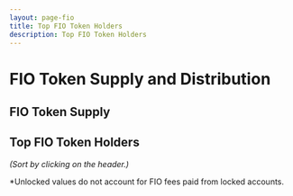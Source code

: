 ```yaml
---
layout: page-fio
title: Top FIO Token Holders
description: Top FIO Token Holders
---
```


# FIO Token Supply and Distribution

## FIO Token Supply

<div id="supply_table"> </div>

## Top FIO Token Holders

*(Sort by clicking on the header.)*

<div id="holders_table"> 
</div>

*Unlocked values do not account for FIO fees paid from locked accounts.

<script>

  var totalSupply, totalCirc, totalLocked, totalBalance, unlockedBalance, lockAmount, type, type2inhibit, unlockFraction, votableTokensFraction;


  // Get some initial date and unlock fraction data:

  function datediff(first, second) {
    // Take the difference between the dates and divide by milliseconds per day.
    // Round to nearest whole number to deal with DST.
    return Math.round((second-first)/(1000*60*60*24));
  }

  var date = new Date();
  //console.log('date: ', date)
  var dt = date.getTime();  // Current date in milliseconds since 1970
  //console.log('dt: ', dt)

  var dateGenesis = new Date( "March 30, 2020 12:09:00" );
  //console.log('dateGenesis: ', dateGenesis)
  var dt2 = dateGenesis.getTime();  // Date of Genesis block in milliseconds since 1970
  //console.log('dt2: ', dt2)

  var daysSinceGenesis = datediff(dt2, dt)
  //console.log("daysSinceGenesis: ", daysSinceGenesis);

  if (daysSinceGenesis<90) {
    unlockFraction = 0
  } else if (daysSinceGenesis<270) {
    unlockFraction = .06
  } else if (daysSinceGenesis<450) {
    unlockFraction = .248
  } else if (daysSinceGenesis<630) {
    unlockFraction = .436
  } else if (daysSinceGenesis<810) {
    unlockFraction = .624
  } else if (daysSinceGenesis<990) {
    unlockFraction = .812
  } else {unlockFraction = 1};


  // Create the supply table:

  $('#supply_table').append('<table class="table"></table>');
  var supplyTable = $('#supply_table').children();
  supplyTable.append('<tr><th>Statistic</th><th>Description</th><th>Value</th></th></tr>' );

  $.get("https://fioprotocol.io/supply", function(data, status){
    totalSupply = Math.trunc(parseFloat(data));
    supplyTable.append('<tr><td>Total supply</td><td>All tokens that were ever minted. Maximum token supply is capped at 1,000,000,000 FIO.</td><td> ' + totalSupply.toLocaleString() + '</td></tr>');  
  })
  .then(function() {
    return $.get("https://fioprotocol.io/circulating", function(data, status){
      totalCirc = Math.trunc(parseFloat(data));
      supplyTable.append('<tr><td>Circulating supply</td><td>Total supply less locked tokens.</td><td> ' + totalCirc.toLocaleString() + '</td></tr>');
    });
  })
  .then(function() {
    return $.get("https://fioprotocol.io/locked", function(data, status){
      totalLocked = Math.trunc(parseFloat(data));
      supplyTable.append('<tr><td>Locked tokens</td><td>Tokens which are locked and cannot be transferred.</td><td> ' + totalLocked.toLocaleString() + '</td></tr>');
    });
  })
  .then(function() {
    var totalType3 = 50000000;
    lockedAndVotable = totalType3 * (1-unlockFraction); // Locked Type 3 tokens are votable
    totalVotable = lockedAndVotable + totalCirc;
    supplyTable.append('<tr><td>Votable tokens</td><td>Total votable locked and unlocked tokens.</td><td> ' + totalVotable.toLocaleString() + '</td></tr>');
  })


  // Create the locked tokens table:

  $.getJSON("token-locked.txt", function (data) {
    lockAmount = data;
  });

  $.getJSON("token-type.txt", function (data) {
    type = data;
  });

  // Lock type 2 inhibit flag
  $.getJSON("token-lock2.txt", function (data) {
    type2inhibit = data;
  });

  function sort_acct() {
    var table=$('#table');
    var tbody =$('#table1');

    tbody.find('tr').sort(function(a, b) {

      if($('#total_order').val()=='asc') {
        return ($('td', a).eq(0).text() >= $('td', b).eq(0).text() ? 1 : -1);
      } else {
        return ($('td', a).eq(0).text() >= $('td', b).eq(0).text() ? -1 : 1);
      }
    }).appendTo(tbody);
      
    var sort_order=$('#total_order').val();
    if(sort_order=="asc") {
      document.getElementById("total_order").value="desc";
    }
    if(sort_order=="desc") {
      document.getElementById("total_order").value="asc";
    }
  }

  function sort_total() {
    var table=$('#table');
    var tbody =$('#table1');

    tbody.find('tr').sort(function(a, b) {

      if($('#acct_order').val()=='asc') {
        return (parseInt($('td', a).eq(1).text().replace(/"|\,|\./g, '')) >= parseInt($('td', b).eq(1).text().replace(/"|\,|\./g, '')) ? 1 : -1);
      } else {
        return (parseInt($('td', a).eq(1).text().replace(/"|\,|\./g, '')) >= parseInt($('td', b).eq(1).text().replace(/"|\,|\./g, '')) ? -1 : 1);
      }
    }).appendTo(tbody);
      
    var sort_order=$('#acct_order').val();
    if(sort_order=="asc") {
      document.getElementById("acct_order").value="desc";
    }
    if(sort_order=="desc") {
      document.getElementById("acct_order").value="asc";
    }
  }

  function sort_unlocked() {
    var table = $('#table');
    var tbody = $('#table1');

    tbody.find('tr').sort(function(a, b) {
      if($('#unlocked_order').val()=='asc') {
        return (parseInt($('td', a).eq(2).text().replace(/"|\,|\./g, '')) >= parseInt($('td', b).eq(2).text().replace(/"|\,|\./g, '')) ? 1 : -1)
      } else {
        return (parseInt($('td', a).eq(2).text().replace(/"|\,|\./g, '')) >= parseInt($('td', b).eq(2).text().replace(/"|\,|\./g, '')) ? -1 : 1);
      }
    }).appendTo(tbody);
    
    var sort_order=$('#unlocked_order').val();
    if(sort_order=="asc") {
      document.getElementById("unlocked_order").value="desc";
    }
    if(sort_order=="desc") {
      document.getElementById("unlocked_order").value="asc";
    }
  }

  function sort_votable() {
    var table = $('#table');
    var tbody = $('#table1');

    tbody.find('tr').sort(function(a, b) {
      if($('#votable_order').val()=='asc') {
        return (parseInt($('td', a).eq(3).text().replace(/"|\,|\./g, '')) >= parseInt($('td', b).eq(3).text().replace(/"|\,|\./g, '')) ? 1 : -1)
      } else {
        return (parseInt($('td', a).eq(3).text().replace(/"|\,|\./g, '')) >= parseInt($('td', b).eq(3).text().replace(/"|\,|\./g, '')) ? -1 : 1);
      }
    }).appendTo(tbody);
    
    var sort_order=$('#votable_order').val();
    if(sort_order=="asc") {
      document.getElementById("votable_order").value="desc";
    }
    if(sort_order=="desc") {
      document.getElementById("votable_order").value="asc";
    }
  }

  $('#holders_table').append('<table class="table" id="mytable" align="center"></table>');
  var table = $('#holders_table').children();
  table.append( '<tr><th onclick="sort_acct();">Account</th><th onclick="sort_total();">Total FIO Balance</th><th onclick="sort_unlocked();">Unlocked*</th><th onclick="sort_votable();">Votable</th></tr>' );

  table.append('<tbody id="table1">');
  
  $.getJSON("https://fio-eosams.light.xeos.me/api/topholders/fio/fio.token/FIO/100", function (data) {
    $.each(data, function (key, entry) {
      totalBalance = parseFloat(Math.trunc(entry[1]));
      initialLock = parseFloat(Math.trunc(lockAmount[entry[0]])) || 0;      
      acctType = type[entry[0]] || "";
      inhibit = type2inhibit[entry[0]] || "";

      if (acctType == 1) {
        remainingLocked = (1-unlockFraction) * initialLock;
        unlockedBalance = totalBalance - remainingLocked;
        votableTokensFraction = unlockFraction < .3 ? .3 : unlockFraction;
        if (votableTokensFraction * initialLock > unlockedBalance) {
          votableTokens = votableTokensFraction * initialLock;
        } else {
          votableTokens = unlockedBalance
        }
      } else if (acctType == 2) {
        // partner locks
        if (inhibit == 1) { // Account is permanently locked
          remainingLocked = initialLock;
          unlockedBalance = 0;
          votableTokens = 0;
        } else {
          remainingLocked = (1-unlockFraction) * initialLock;
          unlockedBalance = totalBalance - remainingLocked;
          votableTokens = totalBalance;
        }
      } else if (acctType == 3) {
        remainingLocked = (1-unlockFraction) * initialLock;
        unlockedBalance = totalBalance - remainingLocked;
        votableTokens = totalBalance;
      } else if (acctType == 4) {
        if (totalBalance <= initialLock) {
          remainingLocked = totalBalance;
          unlockedBalance = 0;
          votableTokens = 0;
        } else {
          remainingLocked = initialLock;
          unlockedBalance = totalBalance - initialLock;
          votableTokens = totalBalance - initialLock;
        }
      } else {
        remainingLocked = 0;
        unlockedBalance = totalBalance;
        votableTokens = totalBalance;
      }

      // Because locked tokens can be used to pay fees, the remainingLocked can become less than totalBalance in some cases. 
      // This adjusts for negative unlockedBalance. But, it means Unlocked is not totally accurate...
      unlockedBalance = unlockedBalance < 0 ? 0 : unlockedBalance;

      table.append( '<tr><td><a href="https://fio.bloks.io/account/' + entry[0].toLocaleString()  + '" target="_blank">' + entry[0].toLocaleString() + '</a></td><td> ' + Math.trunc(totalBalance).toLocaleString() + '</td><td> ' + Math.trunc(unlockedBalance).toLocaleString() + '</td><td> ' + Math.trunc(votableTokens).toLocaleString()  + '</td></tr>' );  
    })
  });

  table.append('</tbody>');
  $('#holders_table').append('<input type="hidden" id="acct_order" value="desc">');
  $('#holders_table').append('<input type="hidden" id="total_order" value="desc">');
  $('#holders_table').append('<input type="hidden" id="unlocked_order" value="desc">');
  $('#holders_table').append('<input type="hidden" id="votable_order" value="desc">');

</script>





